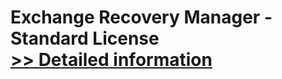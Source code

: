 # Exchange Recovery Manager - Standard License<br />[>> Detailed information](https://secure.shareit.com/shareit/product.html?productid=300810700&affiliateid=200057808)